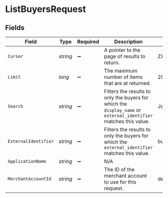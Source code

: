 # ListBuyersRequest


## Fields

| Field                                                                                                            | Type                                                                                                             | Required                                                                                                         | Description                                                                                                      | Example                                                                                                          |
| ---------------------------------------------------------------------------------------------------------------- | ---------------------------------------------------------------------------------------------------------------- | ---------------------------------------------------------------------------------------------------------------- | ---------------------------------------------------------------------------------------------------------------- | ---------------------------------------------------------------------------------------------------------------- |
| `Cursor`                                                                                                         | *string*                                                                                                         | :heavy_minus_sign:                                                                                               | A pointer to the page of results to return.                                                                      | ZXhhbXBsZTE                                                                                                      |
| `Limit`                                                                                                          | *long*                                                                                                           | :heavy_minus_sign:                                                                                               | The maximum number of items that are at returned.                                                                | 20                                                                                                               |
| `Search`                                                                                                         | *string*                                                                                                         | :heavy_minus_sign:                                                                                               | Filters the results to only the buyers for which the `display_name` or `external_identifier` matches this value. | John                                                                                                             |
| `ExternalIdentifier`                                                                                             | *string*                                                                                                         | :heavy_minus_sign:                                                                                               | Filters the results to only the buyers for which the `external_identifier` matches this value.                   | buyer-12345                                                                                                      |
| `ApplicationName`                                                                                                | *string*                                                                                                         | :heavy_minus_sign:                                                                                               | N/A                                                                                                              |                                                                                                                  |
| `MerchantAccountId`                                                                                              | *string*                                                                                                         | :heavy_minus_sign:                                                                                               | The ID of the merchant account to use for this request.                                                          | default                                                                                                          |